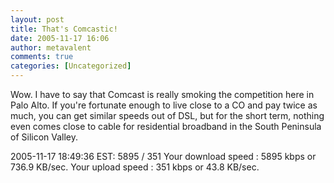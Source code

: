 ```yaml
---
layout: post
title: That's Comcastic!
date: 2005-11-17 16:06
author: metavalent
comments: true
categories: [Uncategorized]
---
```

Wow.  I have to say that Comcast is really smoking the competition here in Palo Alto.  If you're fortunate enough to live close to a CO and pay twice as much, you can get similar speeds out of DSL, but for the short term, nothing even comes close to cable for residential broadband in the South Peninsula of Silicon Valley.

2005-11-17 18:49:36 EST: 5895 / 351
Your download speed : 5895 kbps or 736.9 KB/sec.
Your upload speed : 351 kbps or 43.8 KB/sec.
<a href="http://awebcamdarkly.com/images/speedtest.11.17.2005.gif"><img src="http://awebcamdarkly.com/images/speedtest.11.17.2005.gif" border="0" alt="" /></a>
